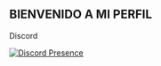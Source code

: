 ## BIENVENIDO A MI PERFIL

Discord


[![Discord Presence](https://lanyard.cnrad.dev/api/1023398251556253748)](https://discord.com/users/1023398251556253748)

<!--


- 🔭 I’m currently working on: ElRayoRP 
- 🌱 I’m currently learning: HTML + CSS 
- 💬 Ask me about: https://discord.gg/HCaZt8PzbM
- 😄 Pronouns: Perri, PerriTuber
-->
